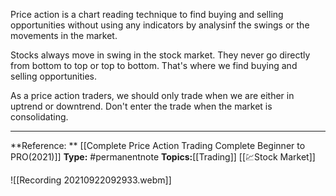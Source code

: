 Price action is a chart reading technique to find buying and selling opportunities without using any indicators by analysinf the swings or the movements in the market.

Stocks always move in swing in the stock market. They never go directly from bottom to top or top to bottom. That's where we find buying and selling opportunities.

As a price action traders, we should only trade when we are either in uptrend or downtrend. Don't enter the trade when the market is consolidating.

----

**Reference: ** [[Complete Price Action Trading Complete Beginner to PRO(2021)]]
**Type:** #permanentnote 
**Topics:**[[Trading]] [[💹Stock Market]]


![[Recording 20210922092933.webm]]
